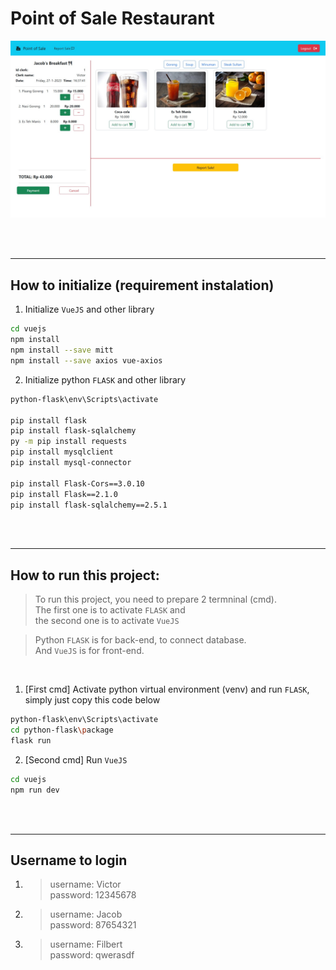# Point of Sale Restaurant
![Cover image](coverimage.jpg)

<br>
<br>

---
## How to initialize (requirement instalation)
1. Initialize `VueJS` and other library
```sh
cd vuejs
npm install
npm install --save mitt
npm install --save axios vue-axios
```

2. Initialize python `FLASK` and other library
```sh
python-flask\env\Scripts\activate

pip install flask
pip install flask-sqlalchemy
py -m pip install requests
pip install mysqlclient
pip install mysql-connector

pip install Flask-Cors==3.0.10
pip install Flask==2.1.0
pip install flask-sqlalchemy==2.5.1
```
<br>
<br>

---
## How to run this project:
> To run this project, you need to prepare 2 termninal (cmd). <br>
> The first one is to activate `FLASK` and <br>
> the second one is to activate `VueJS`

> Python `FLASK` is for back-end, to connect database. <br>
> And `VueJS` is for front-end.

<br>

1. [First cmd] Activate python virtual environment (venv) and run `FLASK`, simply just copy this code below

```sh
python-flask\env\Scripts\activate
cd python-flask\package
flask run
```

2. [Second cmd] Run `VueJS`

```sh
cd vuejs
npm run dev
```
<br>
<br>

---
## Username to login
1. > username: Victor <br> password: 12345678
2. > username: Jacob <br> password: 87654321
3. > username: Filbert <br> password: qwerasdf
